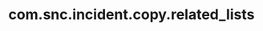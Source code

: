 ---
layout: page
title: com.snc.incident.copy.related_lists
description: ""
value: "task_ci,task_cmdb_ci_service"
---